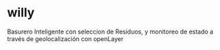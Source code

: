 # willy
Basurero Inteligente con seleccion de Residuos, y monitoreo de estado a través de geolocalización con openLayer
